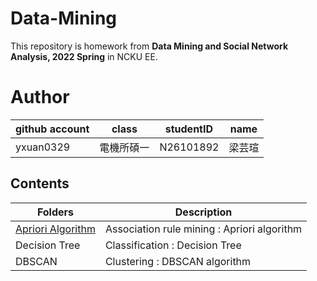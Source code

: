 # Data-Mining
This repository is homework from **Data Mining and Social Network Analysis, 2022 Spring** in NCKU EE.

# Author
| github account |   class   | studentID |   name   |
|----------------|-----------|-----------|----------|
|  yxuan0329     | 電機所碩一 | N26101892 | 梁芸瑄   |

## Contents
| Folders | Description |
|---------|-------------|
|[Apriori Algorithm](/Apriori-algorithm/)| Association rule mining : Apriori algorithm |
|Decision Tree | Classification : Decision Tree |
|DBSCAN | Clustering : DBSCAN algorithm |
